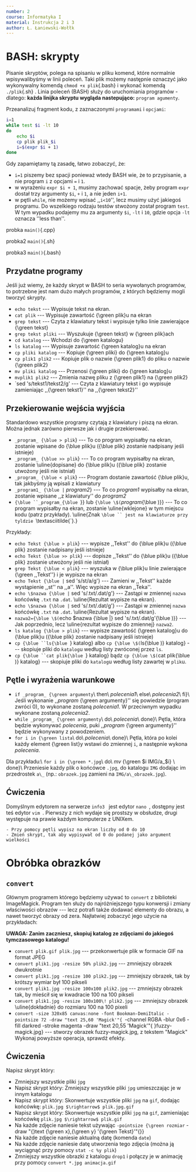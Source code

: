 ```yaml
---
number: 2
course: Informatyka I
material: Instrukcja 2 i 3
author: Ł. Łaniewski-Wołłk
---
```



# BASH: skrypty
Pisanie skryptów, polega na spisaniu w pliku komend, które normalnie wpisywalibyśmy w linii poleceń. Taki plik możemy następnie oznaczyć jako wykonywalny komendą `chmod +x plik`{.bash} i wykonać komendą `./plik`{.sh} . Linia poleceń (BASH) służy do uruchomiania programów - dlatego: **każda linijka skryptu wygląda nastepująco:** `program agumenty`.

Przeanalizuj fragment kodu, z zaznaczonymi `programami` i `opcjami`:
```Bash
i=1
while test $i -lt 10
do
	echo $i
	cp plik plik_$i
	i=$(expr $i + 1)
done
```

Gdy zapamiętamy tą zasadę, łatwo zobaczyć, że:

- `i=1` piszemy bez spacji ponieważ wtedy BASH wie, że to przypisanie, a nie program `i` z opcjami `=` i `1`. 
- w wyrażeniu `expr $i + 1`, musimy zachować spacje, żeby program `expr` dostał trzy argumenty `$i`, `+` i `1`, a nie jeden `i+1`.
- w pętli `while`, nie możemy wpisać ,,`i<10`'', lecz musimy użyć jakiegoś programu. Do wszelkiego rodzaju testów stwożony został program `test`. W tym wypadku podajemy mu za argumenty `$i`, `-lt` i `10`, gdzie opcja `-lt` oznacza ''less than''.

probka `main()`{.cpp}

probka2 `main()`{.sh}

probka3 `main()`{.bash}

## Przydatne programy
Jeśli już wiemy, że każdy skrypt w BASH to seria wywołanych programów, to potrzebne jest nam dużo małych programów, z których będziemy mogli tworzyć skrypty.

- `echo tekst` --- Wypisuje tekst na ekran.
- `cat plik` --- Wypisuje zawartość {\green plik}u na ekran
- `grep tekst` --- Czyta z klawiatury tekst i wypisuje tylko linie zawierające {\green tekst}
- `grep tekst pliki` --- Wyszukuje {\green tekst} w {\green plik}ach
- `cd katalog` --- Wchodzi do {\green katalogu}
- `ls katalog` --- Wypisuje zawartość {\green katalog}u na ekran
- `cp pliki katalog` --- Kopiuje {\green pliki} do {\green katalog}u
- `cp plik1 plik2` --- Kopiuje plik o nazwie {\green plik1} do pliku o nazwie {\green plik2}
- `mv pliki katalog` --- Przenosi {\green pliki} do {\green katalog}u
- `mvplik1 plik2` --- Zmienia nazwę pliku z {\green plik1} na {\green plik2}
- `sed  's/tekst1/tekst2/g' --- Czyta z klawiatury tekst i go wypisuje zamieniając ,,{\green tekst1}'' na ,,{\green tekst2}''


## Przekierowanie wejścia wyjścia
Standardowo wszystkie programy czytają z klawiatury i piszą na ekran. Można jednak zarówno pierwsze jak i drugie przekierować.

- `_program_ {\blue > plik`} --- To co program wypisałby na ekran, zostanie wpisane do {\blue plik}u ({\blue plik} zostanie nadpisany jeśli istnieje)
- `_program_ {\blue >> plik`} --- To co program wypisałby na ekran, zostanie \uline{dopisane} do {\blue plik}u ({\blue plik} zostanie utwożony jeśli nie istniał)
- `_program_ {\blue < plik`} --- Program dostanie zawartość {\blue plik}u, tak jakbyśmy ją wpisali z klawiatury
- `_program1_ {\blue |` _program2_} --- To co _program1_ wypisałby na ekran, zostanie wpisane ,,z klawiatury'' do _program2_
- `{\blue ``_program_{\blue `}} lub `{\blue \$(`_program_{\blue )}} --- To co program wypisałby na ekran, zostanie \uline{wklejone} w tym miejscu kodu (patrz przykłady). \uline{Znak `\blue `` jest na klawiaturze przy tyldzie `\textasciitilde{`}.}

Przykłady:

- `echo Tekst {\blue > plik`} --- wypisze ,,Tekst'' do {\blue plik}u ({\blue plik} zostanie nadpisany jeśli istnieje)
- `echo Tekst {\blue >> plik`} --- dopisze ,,Tekst'' do {\blue plik}u ({\blue plik} zostanie utwożony jeśli nie istniał)
- `grep Tekst {\blue < plik`} --- wyszuka w {\blue plik}u linie zwierające {\green ,,Tekst''} i je wypisze na ekran
- `echo Tekst {\blue |` sed 's/st/a/g'} --- Zamieni w ,,Tekst'' każde wystąpienie ,,st'' na ,,a''. Więc wypisze na ekran ,,Teka''.
- `echo \$nazwa {\blue |` sed 's/\.txt/.dat/g'} --- Zastąpi w zmiennej `nazwa` końcówkę `.txt` na `.dat`. \uline{Rezultat wypisze na ekran}.
- `echo \$nazwa {\blue |` sed 's/\.txt/.dat/g'} --- Zastąpi w zmiennej `nazwa` końcówkę `.txt` na `.dat`. \uline{Rezultat wypisze na ekran}.
- `nazwa2={\blue \$(`echo \$nazwa {\blue |} sed 's/\.txt/.dat/g'{\blue )}} --- Jak poprzednio, lecz \uline{rezultat wypisze do zmiennej} `nazwa2`.
- `ls katalog {\blue > plik`} --- wypisze zawartość {\green katalog}u do {\blue plik}u ({\blue plik} zostanie nadpisany jeśli istnieje)
- `cp {\blue ``ls{\blue `} katalog} albo `cp {\blue \$(`ls{\blue )} katalog} --- skopiuje pliki do `katalog`u według listy zwróconej przez `ls`.
- `cp {\blue ``cat plik{\blue `} katalog} bądz `cp {\blue \$(`cat plik{\blue )} katalog} --- skopiuje pliki do `katalog`u według listy zawartej w `plik`u.



## Pętle i wyrażenia warunkowe
- `if _program_ {\green argumenty`\\
then\\
_polecenia1_\\
else\\
_polecenia2_\\
fi}\\
Jeśli wykonanie ,,_program_ {\green argumenty}'' się powiedzie (program zwróci $0$), to wykonane zostaną _polecenia1_. W przeciwnym wypadku wykonane zostaną _polecenia2_.
- `while _program_ {\green argumenty`\\
do\\
_polecenia_\\
done}\\
Pętla, która będzie wykonywać _polecenia_, puki ,,_program_ {\green argumenty}'' będzie wykonywany z powodzeniem.
- `for i in {\green lista`\\
do\\
_polecenia_\\
done}\\
Pętla, która po kolei każdy element {\green list}y wstawi do zmiennej `i`, a następnie wykona _polecenia_.

Dla przykładu:\\
`for i in {\green *.jpg`\\
do\\
_mv_ {\green \$i IMG/a\_\$i} \\
done}\\
Przeniesie każdy plik o końcówce `.jpg`, do katalogu `IMG` dodając im przedrostek `a\_` (np.: `obrazek.jpg` zamieni na `IMG/a\_obrazek.jpg`).


## Ćwiczenia

Domyślnym edytorem na serwerze `info3 ` jest edytor `nano `, dostępny jest teś edytor `vim `. Pierwszy z nich wydaje się prostszy w obsłudze, drugi występuje na prawie każdym komputerze z UNIXem.

	- Przy pomocy pętli wypisz na ekran liczby od 0 do 10
	- Zmień skrypt, tak aby wypisywał od 0 do podanej jako argument wielkości



# Obróbka obrazków

## `convert`
Głównym programem którego będziemy używać to `convert` z biblioteki ImageMagick. Program ten służy do najróżniejszego typu konwersji i zmiany właściwości obrazów --- lecz potrafi także dodawać elementy do obrazu, a nawet tworzyć obrazy od zera. Najłatwiej zobaczyć jego użycie na przykładach:

**UWAGA: Zanim zaczniesz, skopiuj katalog ze zdjęciami do jakiegoś tymczasowego katalogu!**

- `convert plik.gif plik.jpg` --- przekonwertuje plik w formacie GIF na format JPEG
- `convert plik1.jpg -resize 50% plik2.jpg` --- zmniejszy obrazek dwukrotnie
- `convert plik1.jpg -resize 100 plik2.jpg` --- zmniejszy obrazek, tak by krótszy wymiar był 100 pikseli
- `convert plik1.jpg -resize 100x100 plik2.jpg` --- zmniejszy obrazek tak, by mieścił się w kwadracie 100 na 100 pikseli
- `convert plik1.jpg -resize 100x100\! plik2.jpg` --- zmniejszy obrazek \uline{dokładnie} do rozmiaru 100 na 100 pixeli
- `convert -size 320x85 canvas:none -font Bookman-DemiItalic -pointsize 72 -draw "text 25,60 'Magick'"{ `-channel RGBA -blur 0x6 -fill darkred -stroke magenta -draw "text 20,55 'Magick'"{ }fuzzy-magick.jpg} --- stworzy obrazek fuzzy-magick.jpg, z tekstem "Magick"
Wykonaj powyższe operacja, sprawdź efekty.



## Ćwiczenia
Napisz skrypt który:

- Zmniejszy wszystkie pliki `jpg`
- Napisz skrypt który: Zmniejszy wszystkie pliki `jpg` umieszczając je w innym katalogu
- Napisz skrypt który: Skonwertuje wszystkie pliki `jpg` na `gif`, dodając końcówkę: `plik.jpg $\rightarrow$ plik.jpg.gif`
- Napisz skrypt który: Skonwertuje wszystkie pliki `jpg` na `gif`, zamieniając końcówkę `plik.jpg $\rightarrow$ plik.gif`
- Na każde zdjęcie naniesie tekst używając `-pointsize {\green rozmiar` -draw "{}text {\green x},{\green y} '{\green Tekst}'"{}}
- Na każde zdjęcie naniesie aktualną datę (komenda `date`)
- Na każde zdjęcie naniesie datę utworzenia tego zdjęcia (można ją wyciągnąć przy pomocy `stat -c %y plik`)
- Zmniejszy wszystkie obrazki z katalogu `drop1` i połączy je w animację przy pomocy `convert *.jpg animacja.gif`


